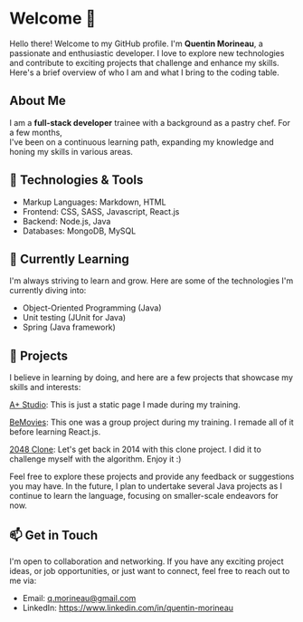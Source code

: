 # Welcome 👋 

Hello there! Welcome to my GitHub profile. I'm **Quentin Morineau**, a passionate and enthusiastic developer. I love to explore new technologies and contribute to exciting projects that challenge and enhance my skills. Here's a brief overview of who I am and what I bring to the coding table.
<br>

## About Me
I am a **full-stack developer** trainee with a background as a pastry chef. For a few months,<br> I've been on a continuous learning path, expanding my knowledge and honing my skills in various areas.
<br>
## 🔧 Technologies & Tools

- Markup Languages: Markdown, HTML
- Frontend: CSS, SASS, Javascript, React.js
- Backend: Node.js, Java
- Databases: MongoDB, MySQL

## 🌱 Currently Learning 

I'm always striving to learn and grow. Here are some of the technologies I'm currently diving into:

- Object-Oriented Programming (Java)
- Unit testing (JUnit for Java)
- Spring (Java framework)

## 🚀 Projects 

I believe in learning by doing, and here are a few projects that showcase my skills and interests:

[A+ Studio](https://github.com/qmorineau/A-Plus-Studio-Figma): This is just a static page I made during my training.

[BeMovies](BeMovies-App): This one was a group project during my training. I remade all of it before learning React.js.

[2048 Clone](https://github.com/qmorineau/2048-Game-Clone): Let's get back in 2014 with this clone project. I did it to challenge myself with the algorithm. Enjoy it :)


Feel free to explore these projects and provide any feedback or suggestions you may have. In the future, I plan to undertake several Java projects as I continue to learn the language, focusing on smaller-scale endeavors for now.

## 📫 Get in Touch

I'm open to collaboration and networking. If you have any exciting project ideas, or job opportunities, or just want to connect, feel free to reach out to me via:

- Email: q.morineau@gmail.com
- LinkedIn: https://www.linkedin.com/in/quentin-morineau
